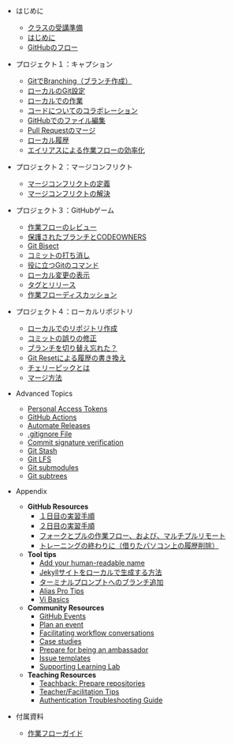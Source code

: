 - はじめに

  - [クラスの受講準備](ja/01_getting_ready_for_class.md)
  - [はじめに](ja/02_getting_started.md)
  - [GitHubのフロー](ja/03_github_flow.md)

- プロジェクト１：キャプション

  - [GitでBranching（ブランチ作成）](ja/04_branching_with_git.md)
  - [ローカルのGit設定](ja/05_local_git_configs.md)
  - [ローカルでの作業](ja/06_working_locally.md)
  - [コードについてのコラボレーション](ja/07_collaborating_on_code.md)
  - [GitHubでのファイル編集](ja/08_edit_on_github.md)
  - [Pull Requestのマージ](ja/09_merging_pull_requests.md)
  - [ローカル履歴](ja/10_local_history.md)
  - [エイリアスによる作業フローの効率化](ja/11_streamline_workflow_with_aliases.md)

- プロジェクト２：マージコンフリクト

  - [マージコンフリクトの定義](ja/12a_what_is_a_merge_conflict.md)
  - [マージコンフリクトの解決](ja/12b_resolving_merge_conflicts.md)

- プロジェクト３：GitHubゲーム

  - [作業フローのレビュー](ja/13_workflow_review_project_github_games.md)
  - [保護されたブランチとCODEOWNERS](ja/17_protected_branches.md)
  - [Git Bisect](ja/14_git_bisect.md)
  - [コミットの打ち消し](ja/15_reverting_commits.md)
  - [役に立つGitのコマンド](ja/16_helpful_git_commands.md)
  - [ローカル変更の表示](ja/17_view_local_changes.md)
  - [タグとリリース](ja/17_tags_and_releases.md)
  - [作業フローディスカッション](ja/17_workflow_discussion.md)

- プロジェクト４：ローカルリポジトリ

  - [ローカルでのリポジトリ作成](ja/18_create_local_repo.md)
  - [コミットの誤りの修正](ja/19_fixing_commit_mistakes.md)
  - [ブランチを切り替え忘れた？](ja/19_forgot_to_branch.md)
  - [Git Resetによる履歴の書き換え](ja/20_rewriting_history_git_reset.md)
  - [チェリーピックとは](ja/21_git_cherry_pick.md)
  - [マージ方法](ja/22_merge_strategies_rebase.md)

- Advanced Topics
  - [Personal Access Tokens](20_personal_access_token.md)
  - [GitHub Actions](17_github_actions.md)
  - [Automate Releases](17_actions_activity.md)
  - [.gitignore File](23_gitignore.md)
  - [Commit signature verification](24_commit_sig_verification.md)
  - [Git Stash](25_git_stash.md)
  - [Git LFS](26_git_lfs.md)
  - [Git submodules](27_git_submodules.md)
  - [Git subtrees](28_git_subtrees.md)

- Appendix
  - **GitHub Resources**
    - [１日目の実習手順](ja/app_Day_1_activities.md)
    - [２日目の実習手順](ja/app_day2_mergeconflict.md)
    - [フォークとプルの作業フロー、および、マルチプルリモート](ja/app_fork_workflow.md)
    - [トレーニングの終わりに（借りたパソコン上の履歴削除）](ja/App_clean_loaner_pc.md)
  - **Tool tips**
    - [Add your human-readable name](app_add_human_readable_name.md)
    - [Jekyllサイトをローカルで生成する方法](ja/app_how_to_generate_locally.md)
    - [ターミナルプロンプトへのブランチ追加](ja/app_git_branch_in_terminal.md)
    - [Alias Pro Tips](app_aliases.md)
    - [Vi Basics](app_vi_basics.md)
  - **Community Resources**
    - [GitHub Events](app_github_events.md)
    - [Plan an event](app_plan_an_event.md)
    - [Facilitating workflow conversations](app_facilitating_workflow.md)
    - [Case studies](app_case_studies.md)
    - [Prepare for being an ambassador](app_evangelize.md)
    - [Issue templates](app_issue_template.md)
    - [Supporting Learning Lab](app_supporting_learning_lab.md)
  - **Teaching Resources**
    - [Teachback: Prepare repositories](app_teachback_repo_prep.md)
    - [Teacher/Facilitation Tips](app_facilitation_tips.md)
    - [Authentication Troubleshooting Guide](app_authentication.md)

- 付属資料
  - [作業フローガイド](ja/App_a_workflow_guide.md)
